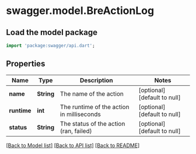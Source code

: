 # swagger.model.BreActionLog

## Load the model package
```dart
import 'package:swagger/api.dart';
```

## Properties
Name | Type | Description | Notes
------------ | ------------- | ------------- | -------------
**name** | **String** | The name of the action | [optional] [default to null]
**runtime** | **int** | The runtime of the action in milliseconds | [optional] [default to null]
**status** | **String** | The status of the action (ran, failed) | [optional] [default to null]

[[Back to Model list]](../README.md#documentation-for-models) [[Back to API list]](../README.md#documentation-for-api-endpoints) [[Back to README]](../README.md)


